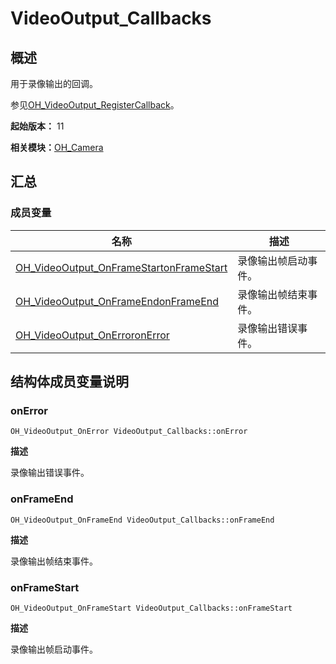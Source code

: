 # VideoOutput_Callbacks


## 概述

用于录像输出的回调。

参见[OH_VideoOutput_RegisterCallback](_o_h___camera.md#oh_videooutput_registercallback)。

**起始版本：** 11

**相关模块：**[OH_Camera](_o_h___camera.md)


## 汇总


### 成员变量

| 名称 | 描述 | 
| -------- | -------- |
| [OH_VideoOutput_OnFrameStart](_o_h___camera.md#oh_videooutput_onframestart)[onFrameStart](#onframestart) | 录像输出帧启动事件。 | 
| [OH_VideoOutput_OnFrameEnd](_o_h___camera.md#oh_videooutput_onframeend)[onFrameEnd](#onframeend) | 录像输出帧结束事件。 | 
| [OH_VideoOutput_OnError](_o_h___camera.md#oh_videooutput_onerror)[onError](#onerror) | 录像输出错误事件。 | 


## 结构体成员变量说明


### onError

```
OH_VideoOutput_OnError VideoOutput_Callbacks::onError
```

**描述**

录像输出错误事件。


### onFrameEnd

```
OH_VideoOutput_OnFrameEnd VideoOutput_Callbacks::onFrameEnd
```

**描述**

录像输出帧结束事件。


### onFrameStart

```
OH_VideoOutput_OnFrameStart VideoOutput_Callbacks::onFrameStart
```

**描述**

录像输出帧启动事件。
